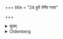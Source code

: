+++
title = "24 हुते तेनैव गत्वा"

+++

<details><summary>मूलम्</summary>

हुते तेनैव गत्वा प्रदक्षिणमग्निं परिणयेत् कन्यला पितृभ्य २४
</details>

<details><summary>Oldenberg</summary>

24. After that sacrifice he should go back in the same way (see Sūtra 17), and should lead her round the fire, so that their right sides are turned towards it with (the formula), 'The maid from the fathers' (l.l. 5).
</details>
